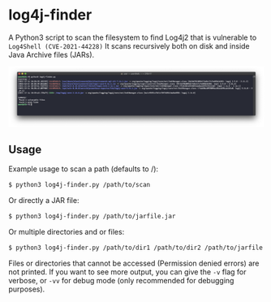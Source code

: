 # log4j-finder

A Python3 script to scan the filesystem to find Log4j2 that is vulnerable to `Log4Shell (CVE-2021-44228)`
It scans recursively both on disk and inside Java Archive files (JARs).

![log4j-finder results](screenshot.png?raw=true "Output of log4j-finder")

## Usage

Example usage to scan a path (defaults to /):
```bash
$ python3 log4j-finder.py /path/to/scan
```

Or directly a JAR file:
```bash
$ python3 log4j-finder.py /path/to/jarfile.jar
```

Or multiple directories and or files:
```bash
$ python3 log4j-finder.py /path/to/dir1 /path/to/dir2 /path/to/jarfile.jar
```

Files or directories that cannot be accessed (Permission denied errors) are not printed.
If you want to see more output, you can give the `-v` flag for verbose, or `-vv` for debug mode (only recommended for debugging purposes).
